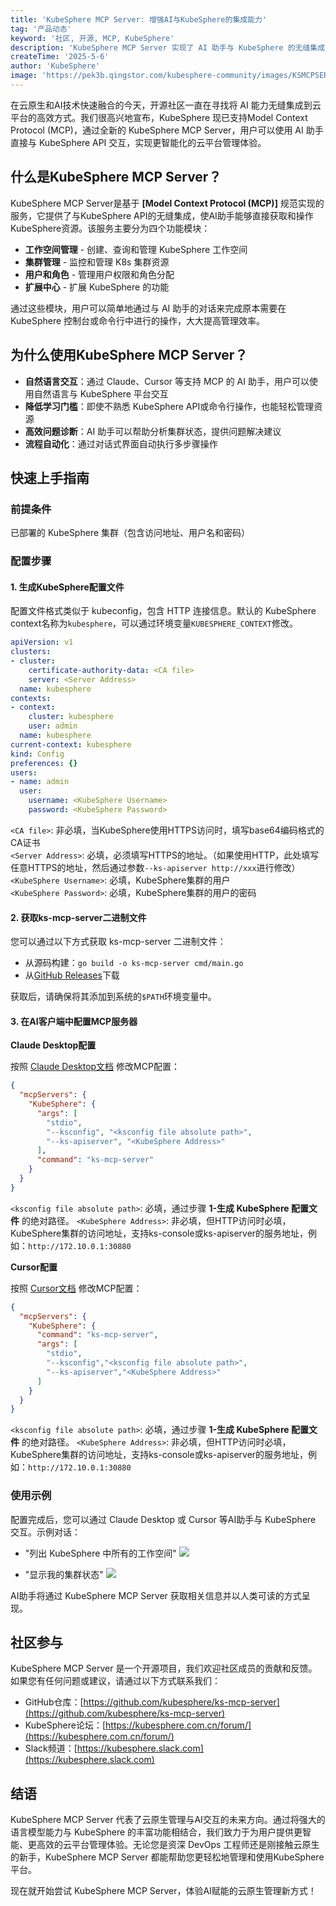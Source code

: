 ```yaml
---
title: 'KubeSphere MCP Server: 增强AI与KubeSphere的集成能力'
tag: '产品动态'
keyword: '社区, 开源, MCP, KubeSphere'
description: 'KubeSphere MCP Server 实现了 AI 助手与 KubeSphere 的无缝集成，使用户能够通过自然语言交互管理云原生资源。'
createTime: '2025-5-6'
author: 'KubeSphere'
image: 'https://pek3b.qingstor.com/kubesphere-community/images/KSMCPSERVER2025.png'
---
```



在云原生和AI技术快速融合的今天，开源社区一直在寻找将 AI 能力无缝集成到云平台的高效方式。我们很高兴地宣布，KubeSphere 现已支持Model Context Protocol (MCP)，通过全新的 KubeSphere MCP Server，用户可以使用 AI 助手直接与 KubeSphere API 交互，实现更智能化的云平台管理体验。


## 什么是KubeSphere MCP Server？

KubeSphere MCP Server是基于 **[Model Context Protocol (MCP)]** 规范实现的服务，它提供了与KubeSphere API的无缝集成，使AI助手能够直接获取和操作KubeSphere资源。该服务主要分为四个功能模块：

- **工作空间管理** - 创建、查询和管理 KubeSphere 工作空间
- **集群管理** - 监控和管理 K8s 集群资源
- **用户和角色** - 管理用户权限和角色分配
- **扩展中心** - 扩展 KubeSphere 的功能

通过这些模块，用户可以简单地通过与 AI 助手的对话来完成原本需要在 KubeSphere 控制台或命令行中进行的操作，大大提高管理效率。


## 为什么使用KubeSphere MCP Server？

- **自然语言交互**：通过 Claude、Cursor 等支持 MCP 的 AI 助手，用户可以使用自然语言与 KubeSphere 平台交互
- **降低学习门槛**：即使不熟悉 KubeSphere API或命令行操作，也能轻松管理资源
- **高效问题诊断**：AI 助手可以帮助分析集群状态，提供问题解决建议
- **流程自动化**：通过对话式界面自动执行多步骤操作

## 快速上手指南

### 前提条件

已部署的 KubeSphere 集群（包含访问地址、用户名和密码）


### 配置步骤

#### 1. 生成KubeSphere配置文件

配置文件格式类似于 kubeconfig，包含 HTTP 连接信息。默认的 KubeSphere context名称为`kubesphere`，可以通过环境变量`KUBESPHERE_CONTEXT`修改。

```yaml
apiVersion: v1
clusters:
- cluster:
    certificate-authority-data: <CA file>
    server: <Server Address>
  name: kubesphere
contexts:
- context:
    cluster: kubesphere
    user: admin
  name: kubesphere
current-context: kubesphere
kind: Config
preferences: {}
users:
- name: admin
  user:
    username: <KubeSphere Username>
    password: <KubeSphere Password>
```
`<CA file>`: 非必填，当KubeSphere使用HTTPS访问时，填写base64编码格式的CA证书    
`<Server Address>`: 必填，必须填写HTTPS的地址。（如果使用HTTP，此处填写任意HTTPS的地址，然后通过参数`--ks-apiserver http://xxx`进行修改）    
`<KubeSphere Username>`: 必填，KubeSphere集群的用户    
`<KubeSphere Password>`: 必填，KubeSphere集群的用户的密码   

#### 2. 获取ks-mcp-server二进制文件

您可以通过以下方式获取 ks-mcp-server 二进制文件：

- 从源码构建：`go build -o ks-mcp-server cmd/main.go`
- 从[GitHub Releases](https://github.com/kubesphere/ks-mcp-server/releases)下载

获取后，请确保将其添加到系统的`$PATH`环境变量中。

#### 3. 在AI客户端中配置MCP服务器

**Claude Desktop配置**

按照 [Claude Desktop文档](https://modelcontextprotocol.io/quickstart/user) 修改MCP配置：

```json
{
  "mcpServers": {
    "KubeSphere": {
      "args": [
        "stdio",
        "--ksconfig", "<ksconfig file absolute path>",
        "--ks-apiserver", "<KubeSphere Address>"
      ],
      "command": "ks-mcp-server"
    }
  }
}
```
`<ksconfig file absolute path>`: 必填，通过步骤 **1-生成 KubeSphere 配置文件** 的绝对路径。
`<KubeSphere Address>`: 非必填，但HTTP访问时必填，KubeSphere集群的访问地址，支持ks-console或ks-apiserver的服务地址，例如：`http://172.10.0.1:30880`

**Cursor配置**

按照 [Cursor文档](https://docs.cursor.com/context/model-context-protocol) 修改MCP配置：

```json
{
  "mcpServers": {
    "KubeSphere": {
      "command": "ks-mcp-server",
      "args": [
        "stdio",
        "--ksconfig","<ksconfig file absolute path>",
        "--ks-apiserver","<KubeSphere Address>"
      ]
    }
  }
}
```
`<ksconfig file absolute path>`: 必填，通过步骤 **1-生成 KubeSphere 配置文件** 的绝对路径。
`<KubeSphere Address>`: 非必填，但HTTP访问时必填，KubeSphere集群的访问地址，支持ks-console或ks-apiserver的服务地址，例如：`http://172.10.0.1:30880`
    
### 使用示例

配置完成后，您可以通过 Claude Desktop 或 Cursor 等AI助手与 KubeSphere 交互。示例对话：

- "列出 KubeSphere 中所有的工作空间"
![](https://pek3b.qingstor.com/kubesphere-community/images/ksmcpclusterchatu1.png)

- "显示我的集群状态"
![](https://pek3b.qingstor.com/kubesphere-community/images/ksmcpclusterchatu2.png)

AI助手将通过 KubeSphere MCP Server 获取相关信息并以人类可读的方式呈现。

## 社区参与

KubeSphere MCP Server 是一个开源项目，我们欢迎社区成员的贡献和反馈。如果您有任何问题或建议，请通过以下方式联系我们：

- GitHub仓库：[https://github.com/kubesphere/ks-mcp-server](https://github.com/kubesphere/ks-mcp-server)
- KubeSphere论坛：[https://kubesphere.com.cn/forum/](https://kubesphere.com.cn/forum/)
- Slack频道：[https://kubesphere.slack.com](https://kubesphere.slack.com)

## 结语

KubeSphere MCP Server 代表了云原生管理与AI交互的未来方向。通过将强大的语言模型能力与 KubeSphere 的丰富功能相结合，我们致力于为用户提供更智能、更高效的云平台管理体验。无论您是资深 DevOps 工程师还是刚接触云原生的新手，KubeSphere MCP Server 都能帮助您更轻松地管理和使用KubeSphere平台。

现在就开始尝试 KubeSphere MCP Server，体验AI赋能的云原生管理新方式！